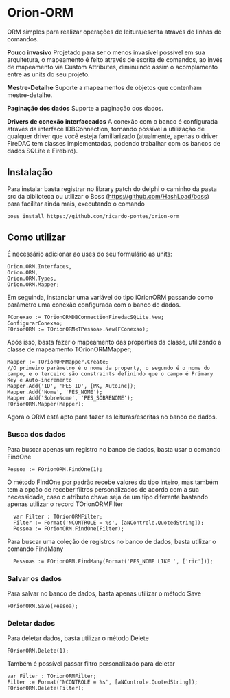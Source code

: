 # Orion-ORM
ORM simples para realizar operações de leitura/escrita através de linhas de comandos. 

<b>Pouco invasivo</b> Projetado para ser o menos invasível possível em sua arquitetura, o mapeamento é feito através de escrita de comandos, ao invés de mapeamento via Custom Attributes, diminuindo assim o acomplamento entre as units do seu projeto.

<b>Mestre-Detalhe</b> Suporte a mapeamentos de objetos que contenham mestre-detalhe.

<b>Paginação dos dados</b> Suporte a paginação dos dados.

<b>Drivers de conexão interfaceados</b> A conexão com o banco é configurada através da interface IDBConnection, tornando possível a utilização de qualquer driver que você esteja familiarizado (atualmente, apenas o driver FireDAC tem classes implementadas, podendo trabalhar com os bancos de dados SQLite e Firebird).

## Instalação

Para instalar basta registrar no library patch do delphi o caminho da pasta src da biblioteca ou utilizar o Boss (https://github.com/HashLoad/boss) para facilitar ainda mais, executando o comando

```
boss install https://github.com/ricardo-pontes/orion-orm
```

## Como utilizar

É necessário adicionar ao uses do seu formulário as units:

```
Orion.ORM.Interfaces,
Orion.ORM,
Orion.ORM.Types,
Orion.ORM.Mapper;
```

Em seguinda, instanciar uma variável do tipo iOrionORM<T> passando como parâmetro uma conexão configurada com o banco de dados.
```
FConexao := TOrionORMDBConnectionFiredacSQLite.New;
ConfigurarConexao;
FOrionORM := TOrionORM<TPessoa>.New(FConexao);
```

Após isso, basta fazer o mapeamento das properties da classe, utilizando a classe de mapeamento TOrionORMMapper;
```
Mapper := TOrionORMMapper.Create;
//O primeiro parâmetro é o nome da property, o segundo é o nome do campo, e o terceiro são constraints definindo que o campo é Primary Key e Auto-incremento
Mapper.Add('ID', 'PES_ID', [PK, AutoInc]);
Mapper.Add('Nome', 'PES_NOME');
Mapper.Add('SobreNome', 'PES_SOBRENOME');
FOrionORM.Mapper(Mapper);
```
Agora o ORM está apto para fazer as leituras/escritas no banco de dados.

### Busca dos dados
Para buscar apenas um registro no banco de dados, basta usar o comando FindOne
```
Pessoa := FOrionORM.FindOne(1);
```
O método FindOne por padrão recebe valores do tipo inteiro, mas também tem a opção de receber filtros personalizados de acordo com a sua necessidade, caso o atributo chave seja de um tipo diferente bastando apenas utilizar o record TOrionORMFilter
```
  var Filter : TOrionORMFilter;
  Filter := Format('NCONTROLE = %s', [aNControle.QuotedString]);
  Pessoa := FOrionORM.FindOne(Filter);
```
 Para buscar uma coleção de registros no banco de dados, basta utilizar o comando FindMany
```
  Pessoas := FOrionORM.FindMany(Format('PES_NOME LIKE ', ['ric']));
```  
### Salvar os dados
Para salvar no banco de dados, basta apenas utilizar o método Save
```
FOrionORM.Save(Pessoa);
```
### Deletar dados
Para deletar dados, basta utilizar o método Delete
```
FOrionORM.Delete(1);
``` 
Também é possível passar filtro personalizado para deletar
```
var Filter : TOrionORMFilter;
Filter := Format('NCONTROLE = %s', [aNControle.QuotedString]);
FOrionORM.Delete(Filter);
```

